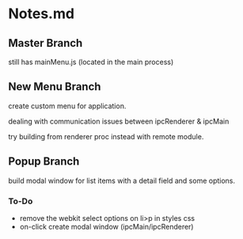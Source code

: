 # Notes.md

## Master Branch

still has mainMenu.js (located in the main process)

## New Menu Branch
create custom menu for application.

dealing with communication issues between
ipcRenderer & ipcMain

try building from renderer proc instead with remote module.

## Popup Branch
build modal window for list items
with a detail field and some options.

### To-Do

- remove the webkit select options on li>p in styles css
- on-click create modal window (ipcMain/ipcRenderer)

